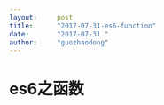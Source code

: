 ```yaml
---
layout:     post
title:      "2017-07-31-es6-function"
date:       "2017-07-31 "
author:     "guozhaodong"
---
```


# es6之函数









